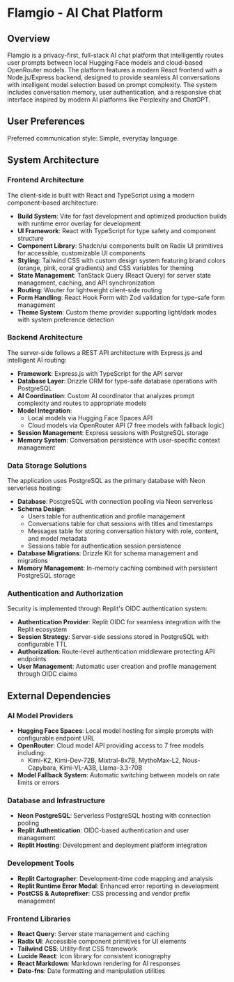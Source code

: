 # Flamgio - AI Chat Platform

## Overview

Flamgio is a privacy-first, full-stack AI chat platform that intelligently routes user prompts between local Hugging Face models and cloud-based OpenRouter models. The platform features a modern React frontend with a Node.js/Express backend, designed to provide seamless AI conversations with intelligent model selection based on prompt complexity. The system includes conversation memory, user authentication, and a responsive chat interface inspired by modern AI platforms like Perplexity and ChatGPT.

## User Preferences

Preferred communication style: Simple, everyday language.

## System Architecture

### Frontend Architecture
The client-side is built with React and TypeScript using a modern component-based architecture:

- **Build System**: Vite for fast development and optimized production builds with runtime error overlay for development
- **UI Framework**: React with TypeScript for type safety and component structure
- **Component Library**: Shadcn/ui components built on Radix UI primitives for accessible, customizable UI components
- **Styling**: Tailwind CSS with custom design system featuring brand colors (orange, pink, coral gradients) and CSS variables for theming
- **State Management**: TanStack Query (React Query) for server state management, caching, and API synchronization
- **Routing**: Wouter for lightweight client-side routing
- **Form Handling**: React Hook Form with Zod validation for type-safe form management
- **Theme System**: Custom theme provider supporting light/dark modes with system preference detection

### Backend Architecture
The server-side follows a REST API architecture with Express.js and intelligent AI routing:

- **Framework**: Express.js with TypeScript for the API server
- **Database Layer**: Drizzle ORM for type-safe database operations with PostgreSQL
- **AI Coordination**: Custom AI coordinator that analyzes prompt complexity and routes to appropriate models
- **Model Integration**: 
  - Local models via Hugging Face Spaces API
  - Cloud models via OpenRouter API (7 free models with fallback logic)
- **Session Management**: Express sessions with PostgreSQL storage
- **Memory System**: Conversation persistence with user-specific context management

### Data Storage Solutions
The application uses PostgreSQL as the primary database with Neon serverless hosting:

- **Database**: PostgreSQL with connection pooling via Neon serverless
- **Schema Design**: 
  - Users table for authentication and profile management
  - Conversations table for chat sessions with titles and timestamps
  - Messages table for storing conversation history with role, content, and model metadata
  - Sessions table for authentication session persistence
- **Database Migrations**: Drizzle Kit for schema management and migrations
- **Memory Management**: In-memory caching combined with persistent PostgreSQL storage

### Authentication and Authorization
Security is implemented through Replit's OIDC authentication system:

- **Authentication Provider**: Replit OIDC for seamless integration with the Replit ecosystem
- **Session Strategy**: Server-side sessions stored in PostgreSQL with configurable TTL
- **Authorization**: Route-level authentication middleware protecting API endpoints
- **User Management**: Automatic user creation and profile management through OIDC claims

## External Dependencies

### AI Model Providers
- **Hugging Face Spaces**: Local model hosting for simple prompts with configurable endpoint URL
- **OpenRouter**: Cloud model API providing access to 7 free models including:
  - Kimi-K2, Kimi-Dev-72B, Mixtral-8x7B, MythoMax-L2, Nous-Capybara, Kimi-VL-A3B, Llama-3.3-70B
- **Model Fallback System**: Automatic switching between models on rate limits or errors

### Database and Infrastructure
- **Neon PostgreSQL**: Serverless PostgreSQL hosting with connection pooling
- **Replit Authentication**: OIDC-based authentication and user management
- **Replit Hosting**: Development and deployment platform integration

### Development Tools
- **Replit Cartographer**: Development-time code mapping and analysis
- **Replit Runtime Error Modal**: Enhanced error reporting in development
- **PostCSS & Autoprefixer**: CSS processing and vendor prefix management

### Frontend Libraries
- **React Query**: Server state management and caching
- **Radix UI**: Accessible component primitives for UI elements
- **Tailwind CSS**: Utility-first CSS framework
- **Lucide React**: Icon library for consistent iconography
- **React Markdown**: Markdown rendering for AI responses
- **Date-fns**: Date formatting and manipulation utilities